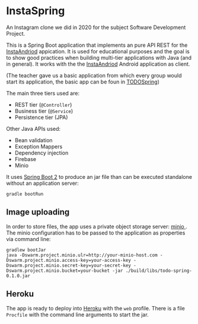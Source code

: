 # InstaSpring
An Instagram clone we did in 2020 for the subject Software Development Project.  

This is a Spring Boot application that implements an pure API REST for the [InstaAndriod](https://github.com/sergiMagret/insta_android_copy_pds/) appication. It is used for educational purposes and the goal is to show good practices when building multi-tier applications with Java (and in general). It works with the the [InstaAndriod](https://github.com/sergiMagret/insta_android_copy_pds/) Android application as client.

(The teacher gave us a basic application from which every group would start its application, the basic app can be foun in [TODOSpring](https://github.com/neich/TODOSpring))

The main three tiers used are:

* REST tier (```@Controller```)
* Business tier (```@Service```)
* Persistence tier (JPA)

Other Java APIs used:

* Bean validation
* Exception Mappers
* Dependency injection
* Firebase
* Minio

It uses [Spring Boot 2](https://spring.io/projects/spring-boot) to produce an jar file than can be executed standalone without an application server:

```
gradle bootRun
```

## Image uploading

In order to store files, the app uses a private object storage server: [minio      ](https://www.minio.io/). The minio configuration has to be passed to the application as properties via command line:

```
gradlew bootJar
java -Dswarm.project.minio.ulr=http://your-minio-host.com -Dswarm.project.minio.access-key=your-access-key -Dswarm.project.minio.secret-key=your-secret-key -Dswarm.project.minio.bucket=your-bucket -jar ./build/libs/todo-spring-0.1.0.jar
```



## Heroku

The app is ready to deploy into [Heroku](http://heroku.com) with the ```web``` profile. There is a file ```Procfile``` with the command line arguments to start the jar.
